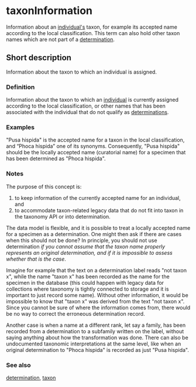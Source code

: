 # taxonInformation

Information about an [individual's](__DOCLINK__individual/) taxon, for example its accepted name according to the local classification. This term can also hold other taxon names which are not part of a [determination](__DOCLINK__determination/).


## Short description

Information about the taxon to which an individual is assigned.


### Definition

Information about the taxon to which an [individual](__DOCLINK__individual/) is currently assigned according to the local classification, or other names that has been associated with the individual that do not qualify as [determinations](__DOCLINK__determination/).


### Examples

"Pusa hispida" is the accepted name for a taxon in the local classification, and “Phoca hispida” one of its synonyms. Consequently, "Pusa hispida" should be the locally accepted name (curatorial name) for a specimen that has been determined as "Phoca hispida".


### Notes

The purpose of this concept is:

1. to keep information of the currently accepted name for an individual, and
2. to accommodate taxon-related legacy data that do not fit into taxon in the taxonomy API or into determination.

The data model is flexible, and it is possible to treat a locally accepted name for a specimen as a determination. One might then ask if there are cases when this should not be done? In principle, you should not use determination *if you cannot assume that the taxon name properly represents an original determination, and if it is impossible to assess whether that is the case*.

Imagine for example that the text on a determination label reads "not taxon x", while the name "taxon x" has been recorded as the name for the specimen in the database (this could happen with legacy data for collections where taxonomy is tightly connected to storage and it is important to just record some name). Without other information, it would be impossible to know that "taxon x" was derived from the text "not taxon x". Since you cannot be sure of where the information comes from, there would be no way to correct the erroneous determination record.

Another case is when a name at a different rank, let say a family, has been recorded from a determination to a subfamily written on the label, without saying anything about how the transformation was done. There can also be undocumented taxonomic interpretations at the same level, like when an original determination to "Phoca hispida" is recorded as just "Pusa hispida".


### See also

[determination](__DOCLINK__determination/), [taxon](__DOCLINK__taxon/)
